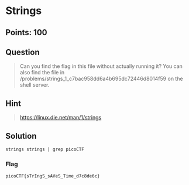 # Strings

## Points: 100

## Question 
  > Can you find the flag in this file without actually running it? You can also find the file in /problems/strings_1_c7bac958dd6a4b695dc72446d8014f59 on the shell server.
## Hint
  > https://linux.die.net/man/1/strings
## Solution
 `strings strings | grep picoCTF`
### Flag
`picoCTF{sTrIngS_sAVeS_Time_d7c8de6c}`
